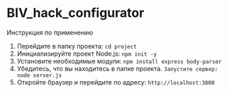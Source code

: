 # BIV_hack_configurator
Инструкция по применению
1) Перейдите в папку проекта: ```cd project```
2) Инициализируйте проект Node.js: ```npm init -y```
3) Установите необходимые модули: ```npm install express body-parser```
4) Убедитесь, что вы находитесь в папке проекта. ```Запустите сервер: node server.js```
5) Откройте браузер и перейдите по адресу: ```http://localhost:3000```
